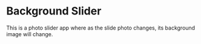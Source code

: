 # Background Slider
This is a photo slider app where as the slide photo changes, its background image will change.
